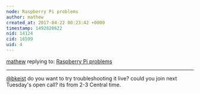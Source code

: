 ```yaml
---
node: Raspberry Pi problems
author: mathew
created_at: 2017-04-22 00:23:42 +0000
timestamp: 1492820622
nid: 14124
cid: 16599
uid: 4
---
```




[mathew](../profile/mathew) replying to: [Raspberry Pi problems](../notes/bkleist/04-19-2017/raspberry-pi-problems)

----
[@bkeist](/profile/bkeist) do you want to try troubleshooting it live? could you join next Tuesday's open call? its from 2-3 Central time.